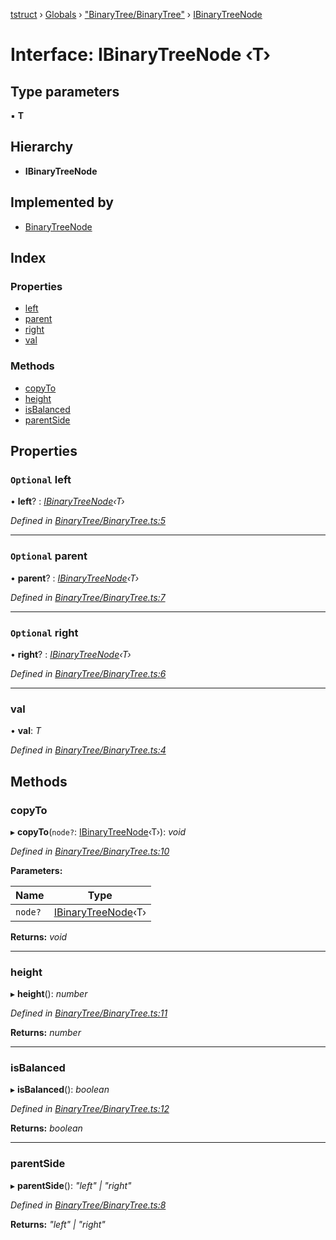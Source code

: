 [tstruct](../README.md) › [Globals](../globals.md) › ["BinaryTree/BinaryTree"](../modules/_binarytree_binarytree_.md) › [IBinaryTreeNode](_binarytree_binarytree_.ibinarytreenode.md)

# Interface: IBinaryTreeNode ‹**T**›

## Type parameters

▪ **T**

## Hierarchy

* **IBinaryTreeNode**

## Implemented by

* [BinaryTreeNode](../classes/_binarytree_binarytree_.binarytreenode.md)

## Index

### Properties

* [left](_binarytree_binarytree_.ibinarytreenode.md#optional-left)
* [parent](_binarytree_binarytree_.ibinarytreenode.md#optional-parent)
* [right](_binarytree_binarytree_.ibinarytreenode.md#optional-right)
* [val](_binarytree_binarytree_.ibinarytreenode.md#val)

### Methods

* [copyTo](_binarytree_binarytree_.ibinarytreenode.md#copyto)
* [height](_binarytree_binarytree_.ibinarytreenode.md#height)
* [isBalanced](_binarytree_binarytree_.ibinarytreenode.md#isbalanced)
* [parentSide](_binarytree_binarytree_.ibinarytreenode.md#parentside)

## Properties

### `Optional` left

• **left**? : *[IBinaryTreeNode](_binarytree_binarytree_.ibinarytreenode.md)‹T›*

*Defined in [BinaryTree/BinaryTree.ts:5](https://github.com/powerofsoul/tstruct/blob/b1dd7f8/src/BinaryTree/BinaryTree.ts#L5)*

___

### `Optional` parent

• **parent**? : *[IBinaryTreeNode](_binarytree_binarytree_.ibinarytreenode.md)‹T›*

*Defined in [BinaryTree/BinaryTree.ts:7](https://github.com/powerofsoul/tstruct/blob/b1dd7f8/src/BinaryTree/BinaryTree.ts#L7)*

___

### `Optional` right

• **right**? : *[IBinaryTreeNode](_binarytree_binarytree_.ibinarytreenode.md)‹T›*

*Defined in [BinaryTree/BinaryTree.ts:6](https://github.com/powerofsoul/tstruct/blob/b1dd7f8/src/BinaryTree/BinaryTree.ts#L6)*

___

###  val

• **val**: *T*

*Defined in [BinaryTree/BinaryTree.ts:4](https://github.com/powerofsoul/tstruct/blob/b1dd7f8/src/BinaryTree/BinaryTree.ts#L4)*

## Methods

###  copyTo

▸ **copyTo**(`node?`: [IBinaryTreeNode](_binarytree_binarytree_.ibinarytreenode.md)‹T›): *void*

*Defined in [BinaryTree/BinaryTree.ts:10](https://github.com/powerofsoul/tstruct/blob/b1dd7f8/src/BinaryTree/BinaryTree.ts#L10)*

**Parameters:**

Name | Type |
------ | ------ |
`node?` | [IBinaryTreeNode](_binarytree_binarytree_.ibinarytreenode.md)‹T› |

**Returns:** *void*

___

###  height

▸ **height**(): *number*

*Defined in [BinaryTree/BinaryTree.ts:11](https://github.com/powerofsoul/tstruct/blob/b1dd7f8/src/BinaryTree/BinaryTree.ts#L11)*

**Returns:** *number*

___

###  isBalanced

▸ **isBalanced**(): *boolean*

*Defined in [BinaryTree/BinaryTree.ts:12](https://github.com/powerofsoul/tstruct/blob/b1dd7f8/src/BinaryTree/BinaryTree.ts#L12)*

**Returns:** *boolean*

___

###  parentSide

▸ **parentSide**(): *"left" | "right"*

*Defined in [BinaryTree/BinaryTree.ts:8](https://github.com/powerofsoul/tstruct/blob/b1dd7f8/src/BinaryTree/BinaryTree.ts#L8)*

**Returns:** *"left" | "right"*
